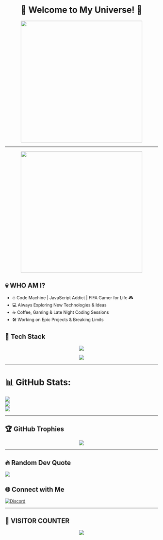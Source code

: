 <h1 align="center">🚀 Welcome to My Universe! 🌌</h1>

<p align="center">
  <img src="https://media.giphy.com/media/xT9IgzoKnwFNmISR8I/giphy.gif" width="400"/>
</p>

---

<p align="center">
  <img src="https://i.imgur.com/A6bWGFl.jpeg" width="400px"/>
</p>


## 💀 WHO AM I?  
+ 🔥 Code Machine | JavaScript Addict | FIFA Gamer for Life 🎮
+ 💻 Always Exploring New Technologies & Ideas
+ ☕ Coffee, Gaming & Late Night Coding Sessions
+ 🛠️ Working on Epic Projects & Breaking Limits

## 🚀 Tech Stack  
<p align="center" margin="10px">
  <img src="https://skillicons.dev/icons?i=cpp,c,cs,java,html,css,js,ts,react,kotlin,vite,swift" />
</p>  

<p align="center" margin="10px">
   <img src="https://skillicons.dev/icons?i=python,ruby,unity,scala,octave,matlab,rust,cmake,dart,go,lua,perl,haskell" />
</p>  

---

# 📊 GitHub Stats:
![](https://github-readme-stats.vercel.app/api?username=VIRN2005&theme=dark&hide_border=false&include_all_commits=false&count_private=false)<br/>
![](https://github-readme-streak-stats.herokuapp.com/?user=VIRN2005&theme=dark&hide_border=false)<br/>
![](https://github-readme-stats.vercel.app/api/top-langs/?username=VIRN2005&theme=dark&hide_border=false&include_all_commits=false&count_private=false&layout=compact)

---

## 🏆 GitHub Trophies  
<p align="center">
  <img src="https://github-profile-trophy.vercel.app/?username=VIRN2005&theme=radical&no-frame=false&no-bg=true&margin-w=4" />
</p>


---

## 🔥 Random Dev Quote  
![](https://quotes-github-readme.vercel.app/api?type=vetical&theme=merko)

## 🌐 Connect with Me  
[![Discord](https://img.shields.io/badge/Discord-%237289DA.svg?logo=discord&logoColor=white)](https://discord.gg/it'sVIRN#9276)

---

## 🎯 VISITOR COUNTER
<p align="center"> <img src="https://profile-counter.glitch.me/{VIRN2005}/count.svg" /> </p>
